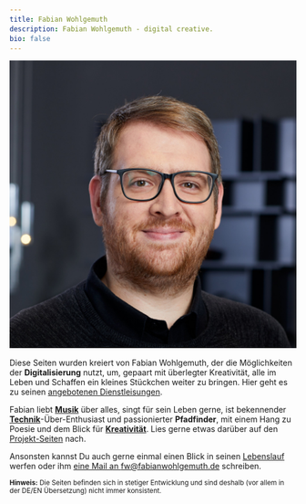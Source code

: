 ```yaml
---
title: Fabian Wohlgemuth
description: Fabian Wohlgemuth - digital creative.
bio: false
---
```


<div class="grid grid-cols-1 sm:grid-cols-3">

<div class="note mb-6">

![Fabian Wohlgemuth](../assets/images/fw_portrait_sm.jpg)

</div>

<div class="note sm:col-span-2 sm:ml-8">

Diese Seiten wurden kreiert von Fabian Wohlgemuth, der die Möglichkeiten der **Digitalisierung** nutzt, um, gepaart mit überlegter Kreativität, alle im Leben und Schaffen ein kleines Stückchen weiter zu bringen. Hier geht es zu seinen [angebotenen Dienstleisungen](/service).

Fabian liebt [**Musik**](/audio) über alles, singt für sein Leben gerne, ist bekennender [**Technik**](/categories/code)-Über-Enthusiast und passionierter **Pfadfinder**, mit einem Hang zu Poesie und dem Blick für [**Kreativität**](/categories/design). Lies gerne etwas darüber auf den [Projekt-Seiten](/projects) nach.

Ansonsten kannst Du auch gerne einmal einen Blick in seinen [Lebenslauf](/cv) werfen oder ihm [eine Mail an fw@fabianwohlgemuth.de](mailto:fw@fabianwohlgemuth.de) schreiben.

<small>

**Hinweis:** Die Seiten befinden sich in stetiger Entwicklung und sind deshalb (vor allem in der DE/EN Übersetzung) nicht immer konsistent.

</small>

</div>
</div>
